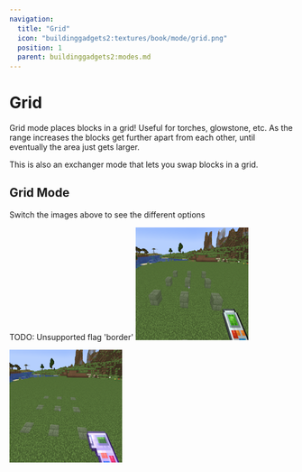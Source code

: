 ```yaml
---
navigation:
  title: "Grid"
  icon: "buildinggadgets2:textures/book/mode/grid.png"
  position: 1
  parent: buildinggadgets2:modes.md
---
```


# Grid

Grid mode places blocks in a grid! Useful for torches, glowstone, etc. As the range increases the blocks get further apart from each other, until eventually the area just gets larger. 

This is also an exchanger mode that lets you swap blocks in a grid.

## Grid Mode

Switch the images above to see the different options

TODO: Unsupported flag 'border'
![](mode_grid.png)

![](mode_grid2.png)

